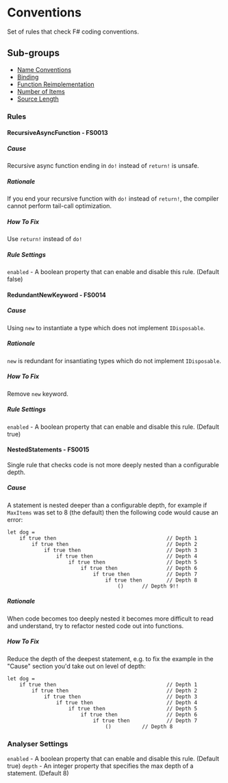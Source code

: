 # Conventions

Set of rules that check F# coding conventions.

## Sub-groups

* [Name Conventions](NameConventions.html)
* [Binding](Binding.html)
* [Function Reimplementation](FunctionReimplementation.html)
* [Number of Items](NumberOfItems.html)
* [Source Length](SourceLength.html)

### Rules

#### RecursiveAsyncFunction - FS0013

##### Cause

Recursive async function ending in `do!` instead of `return!` is unsafe.

##### Rationale

If you end your recursive function with `do!` instead of `return!`, the compiler
cannot perform tail-call optimization.

##### How To Fix

Use `return!` instead of `do!`

##### Rule Settings

`enabled` - A boolean property that can enable and disable this rule. (Default false)

#### RedundantNewKeyword - FS0014

##### Cause

Using `new` to instantiate a type which does not implement `IDisposable`.

##### Rationale

`new` is redundant for insantiating types which do not implement `IDisposable`.

##### How To Fix

Remove `new` keyword.

##### Rule Settings

`enabled` - A boolean property that can enable and disable this rule. (Default true)

#### NestedStatements - FS0015

Single rule that checks code is not more deeply nested than a configurable depth.

##### Cause

A statement is nested deeper than a configurable depth, for example if `MaxItems` was set to 8 (the default) then the following code would cause an error:

    let dog =
		if true then 									// Depth 1
			if true then								// Depth 2
				if true then							// Depth 3
					if true then						// Depth 4
						if true then					// Depth 5
							if true then				// Depth 6
								if true then			// Depth 7
									if true then		// Depth 8
										()		// Depth 9!!

##### Rationale

When code becomes too deeply nested it becomes more difficult to read and understand, try to refactor nested code out into functions. 

##### How To Fix

Reduce the depth of the deepest statement, e.g. to fix the example in the "Cause" section you'd take out on level of depth:

    let dog =
		if true then 									// Depth 1
			if true then								// Depth 2
				if true then							// Depth 3
					if true then						// Depth 4
						if true then					// Depth 5
							if true then				// Depth 6
								if true then			// Depth 7
									()			// Depth 8

### Analyser Settings

`enabled` - A boolean property that can enable and disable this rule. (Default true)
`depth` - An integer property that specifies the max depth of a statement. (Default 8)
